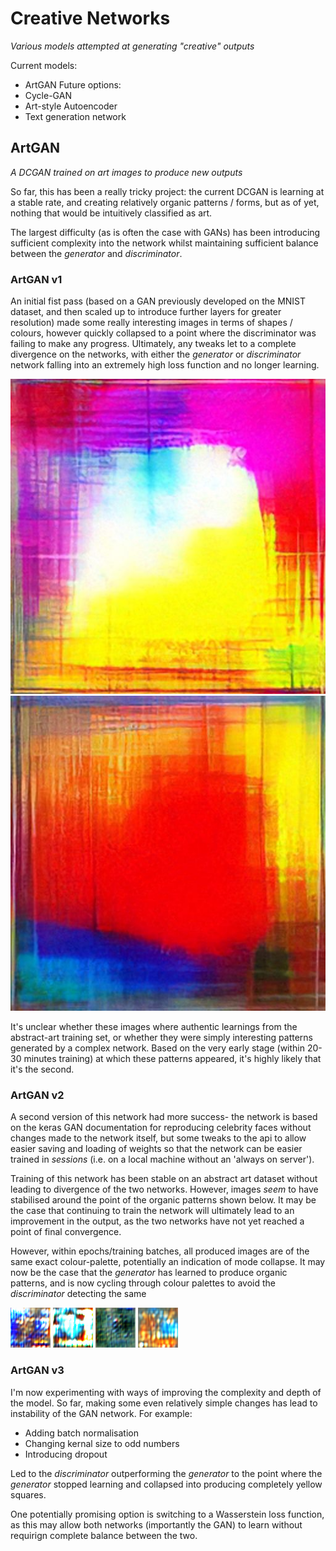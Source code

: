 # Creative Networks
*Various models attempted at generating "creative" outputs*

Current models:
- ArtGAN
Future options:
- Cycle-GAN
- Art-style Autoencoder
- Text generation network

## ArtGAN
*A DCGAN trained on art images to produce new outputs*

So far, this has been a really tricky project: the current DCGAN is learning at a stable rate, and creating relatively organic patterns / forms, but as of yet, nothing that would be intuitively classified as art.

The largest difficulty (as is often the case with GANs) has been introducing sufficient complexity into the network whilst maintaining sufficient balance between the *generator* and *discriminator*.


### ArtGAN v1
An initial fist pass (based on a GAN previously developed on the MNIST dataset, and then scaled up to introduce further layers for greater resolution) made some really interesting images in terms of shapes / colours, however quickly collapsed to a point where the discriminator was failing to make any progress. Ultimately, any tweaks let to a complete divergence on the networks, with either the *generator* or *discriminator* network falling into an extremely high loss function and no longer learning.

![v1 ArtGAN image 1](https://github.com/benrutter/creative-networks/blob/main/readme_images/artgan-v1-1.png)
![v1 ArtGAN image 2](https://github.com/benrutter/creative-networks/blob/main/readme_images/artgan-v1-2.png)

It's unclear whether these images where authentic learnings from the abstract-art training set, or whether they were simply interesting patterns generated by a complex network. Based on the very early stage (within 20-30 minutes training) at which these patterns appeared, it's highly likely that it's the second.


### ArtGAN v2
A second version of this network had more success- the network is based on the keras GAN documentation for reproducing celebrity faces without changes made to the network itself, but some tweaks to the api to allow easier saving and loading of weights so that the network can be easier trained in *sessions* (i.e. on a local machine without an 'always on server').

Training of this network has been stable on an abstract art dataset without leading to divergence of the two networks. However, images *seem* to have stabilised around the point of the organic patterns shown below. It may be the case that continuing to train the network will ultimately lead to an improvement in the output, as the two networks have not yet reached a point of final convergence.

However, within epochs/training batches, all produced images are of the same exact colour-palette, potentially an indication of mode collapse. It may now be the case that the *generator* has learned to produce organic patterns, and is now cycling through colour palettes to avoid the *discriminator* detecting the same

![v2 ArtGAN image 1](https://github.com/benrutter/creative-networks/blob/main/readme_images/artgan-v2-1.png)
![v2 ArtGAN image 2](https://github.com/benrutter/creative-networks/blob/main/readme_images/artgan-v2-2.png)
![v2 ArtGAN image 3](https://github.com/benrutter/creative-networks/blob/main/readme_images/artgan-v2-3.png)
![v2 ArtGAN image 4](https://github.com/benrutter/creative-networks/blob/main/readme_images/artgan-v2-4.png)


### ArtGAN v3
I'm now experimenting with ways of improving the complexity and depth of the model. So far, making some even relatively simple changes has lead to instability of the GAN network. For example:

- Adding batch normalisation
- Changing kernal size to odd numbers
- Introducing dropout

Led to the *discriminator* outperforming the *generator* to the point where the *generator* stopped learning and collapsed into producing completely yellow squares.

One potentially promising option is switching to a Wasserstein loss function, as this may allow both networks (importantly the GAN) to learn without requirign complete balance between the two.
